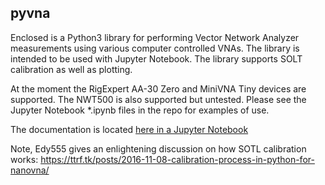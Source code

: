 pyvna
-------------------

Enclosed is a Python3 library for performing Vector Network Analyzer 
measurements using various computer controlled VNAs.  The library is intended to be used with Jupyter Notebook.  The library supports SOLT calibration as well as plotting.

At the moment the RigExpert AA-30 Zero and MiniVNA Tiny devices are supported.
The NWT500 is also supported but untested.
Please see the Jupyter Notebook \*.ipynb files in the repo for examples
of use.

The documentation is located [here in a Jupyter Notebook](README.ipynb)

Note, Edy555 gives an enlightening discussion on how SOTL
calibration works: https://ttrf.tk/posts/2016-11-08-calibration-process-in-python-for-nanovna/

